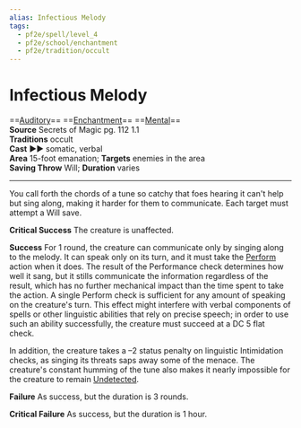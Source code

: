 ```yaml
---
alias: Infectious Melody
tags:
  - pf2e/spell/level_4
  - pf2e/school/enchantment
  - pf2e/tradition/occult
---
```


# Infectious Melody

==[Auditory](Auditory.md)== ==[Enchantment](Enchantment.md)== ==[Mental](Mental.md)==  
__Source__ Secrets of Magic pg. 112 1.1  
**Traditions** occult  
**Cast** ►► somatic, verbal  
**Area** 15-foot emanation; **Targets** enemies in the area  
**Saving Throw** Will; **Duration** varies

---

You call forth the chords of a tune so catchy that foes hearing it can't help but sing along, making it harder for them to communicate. Each target must attempt a Will save.

**Critical Success** The creature is unaffected.

**Success** For 1 round, the creature can communicate only by singing along to the melody. It can speak only on its turn, and it must take the [Perform](Perform.md) action when it does. The result of the Performance check determines how well it sang, but it stills communicate the information regardless of the result, which has no further mechanical impact than the time spent to take the action. A single Perform check is sufficient for any amount of speaking on the creature's turn. This effect might interfere with verbal components of spells or other linguistic abilities that rely on precise speech; in order to use such an ability successfully, the creature must succeed at a DC 5 flat check.

In addition, the creature takes a –2 status penalty on linguistic Intimidation checks, as singing its threats saps away some of the menace. The creature's constant humming of the tune also makes it nearly impossible for the creature to remain [Undetected](Undetected.md).

**Failure** As success, but the duration is 3 rounds.

**Critical Failure** As success, but the duration is 1 hour.
